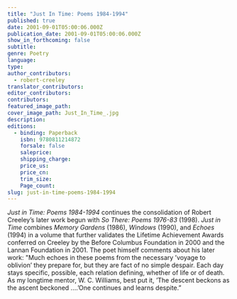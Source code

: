 ```yaml
---
title: "Just In Time: Poems 1984-1994"
published: true
date: 2001-09-01T05:00:06.000Z
publication_date: 2001-09-01T05:00:06.000Z
show_in_forthcoming: false
subtitle:
genre: Poetry
language:
type:
author_contributors:
  - robert-creeley
translator_contributors:
editor_contributors:
contributors:
featured_image_path:
cover_image_path: Just_In_Time_.jpg
description:
editions:
  - binding: Paperback
    isbn: 9780811214872
    forsale: false
    saleprice:
    shipping_charge:
    price_us:
    price_cn:
    trim_size:
    Page_count:
slug: just-in-time-poems-1984-1994
---
```


_Just in Time: Poems 1984-1994_ continues the consolidation of Robert Creeley’s later work begun with _So There: Poems 1976-83_ (1998). _Just in Time_ combines _Memory Gardens_ (1986), _Windows_ (1990), and _Echoes_ (1994) in a volume that further validates the Lifetime Achievement Awards conferred on Creeley by the Before Columbus Foundation in 2000 and the Lannan Foundation in 2001. The poet himself comments about his later work: "Much echoes in these poems from the necessary ’voyage to oblivion’ they prepare for, but they are fact of no simple despair. Each day stays specific, possible, each relation defining, whether of life or of death. As my longtime mentor, W. C. Williams, best put it, ’The descent beckons as the ascent beckoned ....’One continues and learns despite.”


